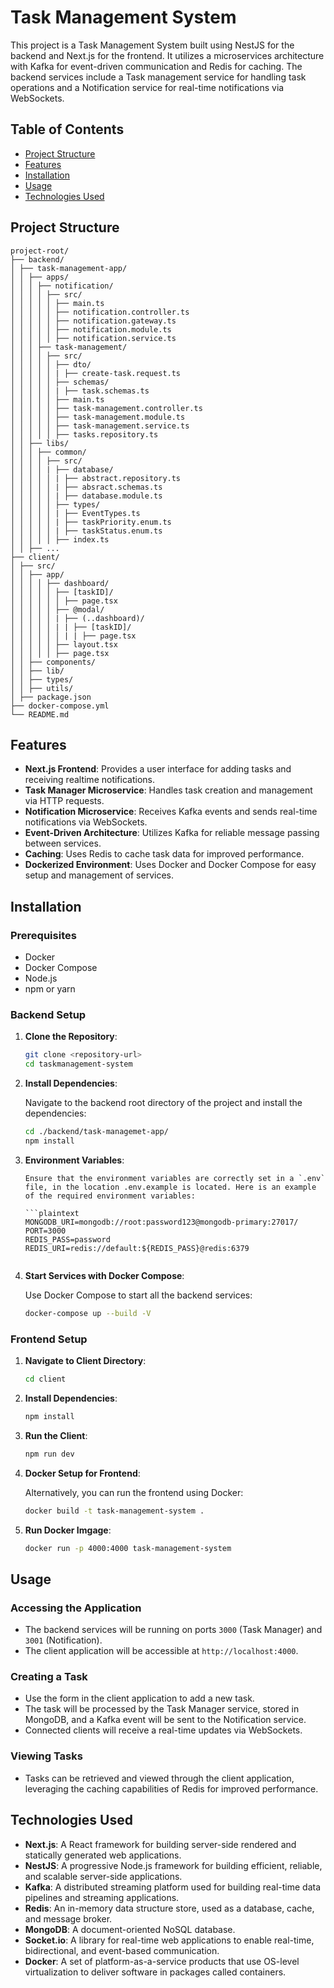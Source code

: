 # Task Management System

This project is a Task Management System built using NestJS for the backend and Next.js for the frontend. It utilizes a microservices architecture with Kafka for event-driven communication and Redis for caching. The backend services include a Task management service for handling task operations and a Notification service for real-time notifications via WebSockets.

## Table of Contents

- [Project Structure](#project-structure)
- [Features](#features)
- [Installation](#installation)
- [Usage](#usage)
- [Technologies Used](#technologies-used)

## Project Structure
```
project-root/
├── backend/
│ ├── task-management-app/
│ │ ├── apps/
│ │ │ ├── notification/
│ │ │ │ ├── src/
│ │ │ │ │ ├── main.ts
│ │ │ │ │ ├── notification.controller.ts
│ │ │ │ │ ├── notification.gateway.ts
│ │ │ │ │ ├── notification.module.ts
│ │ │ │ │ ├── notification.service.ts
│ │ │ ├── task-management/
│ │ │ │ ├── src/
│ │ │ │ │ ├── dto/
│ │ │ │ │ | ├── create-task.request.ts
│ │ │ │ │ ├── schemas/
│ │ │ │ │ | ├── task.schemas.ts
│ │ │ │ │ ├── main.ts
│ │ │ │ │ ├── task-management.controller.ts
│ │ │ │ │ ├── task-management.module.ts
│ │ │ │ │ ├── task-management.service.ts
│ │ │ │ │ ├── tasks.repository.ts
│ │ ├── libs/
│ │ │ ├── common/
│ │ │ │ ├── src/
│ │ │ │ | ├── database/
│ │ │ │ │ | ├── abstract.repository.ts
│ │ │ │ │ | ├── absract.schemas.ts
│ │ │ │ │ | ├── database.module.ts
│ │ │ │ │ ├── types/
│ │ │ │ │ | ├── EventTypes.ts
│ │ │ │ │ | ├── taskPriority.enum.ts
│ │ │ │ │ | ├── taskStatus.enum.ts
│ │ │ │ │ ├── index.ts
│ │ ├── ...
├── client/
│ ├── src/
│ │ ├── app/
│ │ │ │ ├── dashboard/
│ │ │ │ │ ├── [taskID]/
│ │ │ │ │ │ ├── page.tsx
│ │ │ │ │ ├── @modal/
│ │ │ │ │ | ├── (..dashboard)/
│ │ │ │ │ | | ├── [taskID]/
│ │ │ │ │ │ | | ├── page.tsx
│ │ │ │ │ ├── layout.tsx
│ │ │ │ │ ├── page.tsx
│ │ ├── components/
│ │ ├── lib/
│ │ ├── types/
│ │ ├── utils/
│ ├── package.json
├── docker-compose.yml
└── README.md
```
## Features

- **Next.js Frontend**: Provides a user interface for adding tasks and receiving realtime notifications.
- **Task Manager Microservice**: Handles task creation and management via HTTP requests.
- **Notification Microservice**: Receives Kafka events and sends real-time notifications via WebSockets.
- **Event-Driven Architecture**: Utilizes Kafka for reliable message passing between services.
- **Caching**: Uses Redis to cache task data for improved performance.
- **Dockerized Environment**: Uses Docker and Docker Compose for easy setup and management of services.

## Installation

### Prerequisites

- Docker
- Docker Compose
- Node.js
- npm or yarn

### Backend Setup

1.  **Clone the Repository**:

    ```bash
    git clone <repository-url>
    cd taskmanagement-system
    ```

2.  **Install Dependencies**:

    Navigate to the backend root directory of the project and install the dependencies:

    ```bash
    cd ./backend/task-managemet-app/
    npm install
    ```

4.  **Environment Variables**:

        Ensure that the environment variables are correctly set in a `.env` file, in the location .env.example is located. Here is an example of the required environment variables:

        ```plaintext
        MONGODB_URI=mongodb://root:password123@mongodb-primary:27017/
        PORT=3000
        REDIS_PASS=password
        REDIS_URI=redis://default:${REDIS_PASS}@redis:6379
    ```

3.  **Start Services with Docker Compose**:

    Use Docker Compose to start all the backend services:

    ```bash
    docker-compose up --build -V
    ```


### Frontend Setup

1. **Navigate to Client Directory**:

    ```bash
    cd client
    ```

2. **Install Dependencies**:

    ```bash
    npm install
    ```

3. **Run the Client**:

    ```bash
    npm run dev
    ```
4. **Docker Setup for Frontend**:

    Alternatively, you can run the frontend using Docker:
    ```bash
    docker build -t task-management-system .
    ```
4. **Run Docker Imgage**:

    ```bash
    docker run -p 4000:4000 task-management-system
    ```
    
## Usage

### Accessing the Application

- The backend services will be running on ports `3000` (Task Manager) and `3001` (Notification).
- The client application will be accessible at `http://localhost:4000`.

### Creating a Task

- Use the form in the client application to add a new task.
- The task will be processed by the Task Manager service, stored in MongoDB, and a Kafka event will be sent to the Notification service.
- Connected clients will receive a real-time updates via WebSockets.

### Viewing Tasks

- Tasks can be retrieved and viewed through the client application, leveraging the caching capabilities of Redis for improved performance.

## Technologies Used

- **Next.js**: A React framework for building server-side rendered and statically generated web applications.
- **NestJS**: A progressive Node.js framework for building efficient, reliable, and scalable server-side applications.
- **Kafka**: A distributed streaming platform used for building real-time data pipelines and streaming applications.
- **Redis**: An in-memory data structure store, used as a database, cache, and message broker.
- **MongoDB**: A document-oriented NoSQL database.
- **Socket.io**: A library for real-time web applications to enable real-time, bidirectional, and event-based communication.
- **Docker**: A set of platform-as-a-service products that use OS-level virtualization to deliver software in packages called containers.

